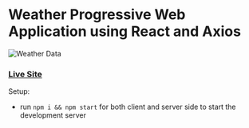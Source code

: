 # Weather Progressive Web Application using React and Axios
![Weather Data](https://i.imgur.com/3csowzj.png)

### [Live Site](https://sad-minsky-8cf12a.netlify.app/)

Setup:
- run ```npm i && npm start``` for both client and server side to start the development server
